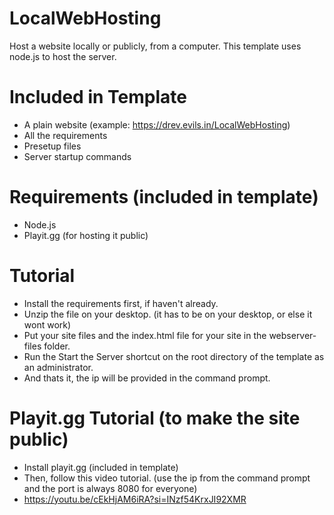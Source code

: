 # LocalWebHosting
Host a website locally or publicly, from a computer. This template uses node.js to host the server.

# Included in Template
- A plain website (example: https://drev.evils.in/LocalWebHosting)
- All the requirements
- Presetup files
- Server startup commands

# Requirements (included in template)
- Node.js
- Playit.gg (for hosting it public)

# Tutorial
- Install the requirements first, if haven't already.
- Unzip the file on your desktop. (it has to be on your desktop, or else it wont work)
- Put your site files and the index.html file for your site in the webserver-files folder.
- Run the Start the Server shortcut on the root directory of the template as an administrator.
- And thats it, the ip will be provided in the command prompt.

# Playit.gg Tutorial (to make the site public)
- Install playit.gg (included in template)
- Then, follow this video tutorial. (use the ip from the command prompt and the port is always 8080 for everyone)
- https://youtu.be/cEkHjAM6iRA?si=INzf54KrxJI92XMR
